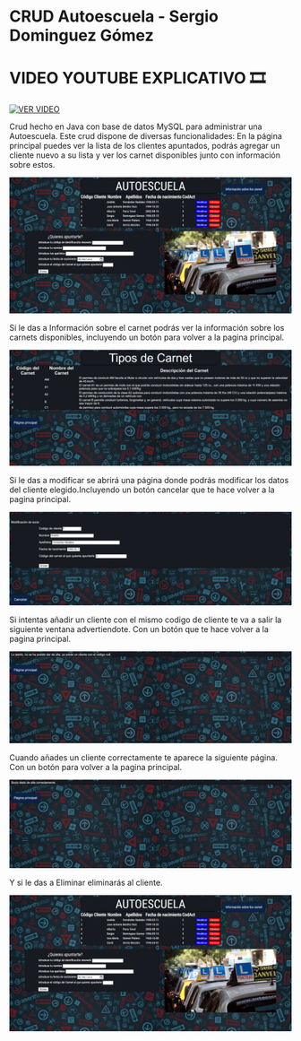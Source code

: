 # CRUD Autoescuela - Sergio Dominguez Gómez

# VIDEO YOUTUBE EXPLICATIVO :film_strip:
[![VER VIDEO](https://img.youtube.com/vi/UQSpAZiJufU/0.jpg)](https://www.youtube.com/watch?v=UQSpAZiJufU)

Crud hecho en Java con base de datos MySQL para administrar una Autoescuela. Este crud dispone de diversas funcionalidades: En la página principal puedes ver la lista de los clientes apuntados, podrás agregar un cliente nuevo a su lista y ver los carnet disponibles junto con información sobre estos.

<img src= "https://github.com/SergioDominguez15/CRUD/blob/e58a1cc42403aac1ff277cb8d2a36475d7db4953/Capturas%20Crud/Captura%201.jpg">

Si le das a Información sobre el carnet podrás ver la información sobre los carnets disponibles, incluyendo un botón para volver a la pagina principal.

<img src= "https://github.com/SergioDominguez15/CRUD/blob/d131787752cae8a4cbd1175575a394f0b9cf2b64/Capturas%20Crud/Captura%202.jpg">

Si le das a modificar se abrirá una página donde podrás modificar los datos del cliente elegido.Incluyendo un botón cancelar que te hace volver a la pagina principal.

<img src= "https://github.com/SergioDominguez15/CRUD/blob/e92832849b72619726241ca50f82729d7a4051e6/Capturas%20Crud/Captura%203.jpg">

Si intentas añadir un cliente con el mismo codigo de cliente te va a salir la siguiente ventana advertiendote.  Con un botón que te hace volver a la pagina principal.

<img src= "https://github.com/SergioDominguez15/CRUD/blob/2fd191df042bc6d565563585bcb819eb49758254/Capturas%20Crud/Captura%204.jpg">

Cuando añades un cliente correctamente te aparece la siguiente página. Con un botón para volver a la pagina principal.

<img src="https://github.com/SergioDominguez15/CRUD/blob/2fd191df042bc6d565563585bcb819eb49758254/Capturas%20Crud/Captura%205.jpg">


Y si le das a Eliminar eliminarás al cliente.

<img src="https://github.com/SergioDominguez15/CRUD/blob/e58a1cc42403aac1ff277cb8d2a36475d7db4953/Capturas%20Crud/Captura%201.jpg">
